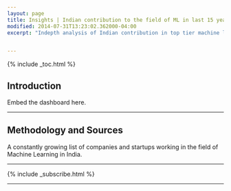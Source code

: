 ```yaml
---
layout: page
title: Insights | Indian contribution to the field of ML in last 15 years
modified: 2014-07-31T13:23:02.362000-04:00
excerpt: "Indepth analysis of Indian contribution in top tier machine learning related conferences in the last 15 years"


---
```


{% include _toc.html %}

## Introduction

Embed the dashboard here.


---

## Methodology and Sources
A constantly growing list of companies and startups working in the field of Machine Learning in India.

---

{% include _subscribe.html %}

---